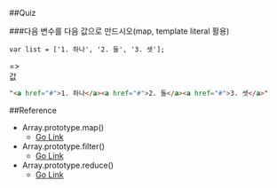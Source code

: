 
##Quiz

###다음 변수를 다음 값으로 만드시오(map, template literal 활용)  
``` JS
var list = ['1. 하나', '2. 둘', '3. 셋'];  
```
=>  
값  

``` HTML
"<a href="#">1. 하나</a><a href="#">2. 둘</a><a href="#">3. 셋</a>"  
```


##Reference
* Array.prototype.map()
  * [Go Link](https://developer.mozilla.org/ko/docs/Web/JavaScript/Reference/Global_Objects/Array/map)
* Array.prototype.filter()
  * [Go Link](https://developer.mozilla.org/ko/docs/Web/JavaScript/Reference/Global_Objects/Array/filter)
* Array.prototype.reduce()
  * [Go Link](https://developer.mozilla.org/ko/docs/Web/JavaScript/Reference/Global_Objects/Array/Reduce)
